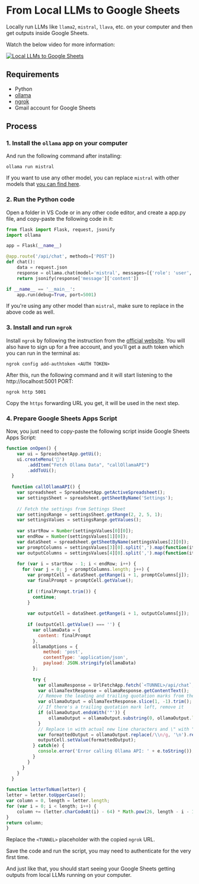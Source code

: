 # From Local LLMs to Google Sheets

Locally run LLMs like `llama2`, `mistral`, `llava`, etc. on your computer and then get outputs inside Google Sheets.

Watch the below video for more information:

[![Local LLMs to Google Sheets](http://img.youtube.com/vi/q6b9MIktSAc/0.jpg)](http://www.youtube.com/watch?v=q6b9MIktSAc)

## Requirements

- Python
- [ollama](https://ollama.com/)
- [ngrok](https://ngrok.com/)
- Gmail account for Google Sheets

## Process

### 1. Install the `ollama` app on your computer

And run the following command after installing:

```
ollama run mistral
```

If you want to use any other model, you can replace `mistral` with other models that [you can find here](https://ollama.com/library).

### 2. Run the Python code

Open a folder in VS Code or in any other code editor, and create a app.py file, and copy-paste the following code in it:

```python
from flask import Flask, request, jsonify
import ollama

app = Flask(__name__)

@app.route('/api/chat', methods=['POST'])
def chat():
    data = request.json
    response = ollama.chat(model='mistral', messages=[{'role': 'user', 'content': data['content']}])
    return jsonify(response['message']['content'])

if __name__ == '__main__':
    app.run(debug=True, port=5001)
```

If you're using any other model than `mistral`, make sure to replace in the above code as well.

### 3. Install and run `ngrok`

Install `ngrok` by following the instruction from the [official website](https://ngrok.com/). You will also have to sign up for a free account, and you'll get a auth token which you can run in the terminal as:

```
ngrok config add-authtoken <AUTH TOKEN>
```

After this, run the following command and it will start listening to the http://localhost:5001 PORT:

```
ngrok http 5001
```

Copy the `https` forwarding URL you get, it will be used in the next step.

### 4. Prepare Google Sheets Apps Script

Now, you just need to copy-paste the following script inside Google Sheets Apps Script:

```javascript
function onOpen() {
    var ui = SpreadsheetApp.getUi();
    ui.createMenu('🎉')
        .addItem("Fetch Ollama Data", "callOllamaAPI")
        .addToUi();
  }
  
  function callOllamaAPI() {
    var spreadsheet = SpreadsheetApp.getActiveSpreadsheet();
    var settingsSheet = spreadsheet.getSheetByName('Settings');
  
    // Fetch the settings from Settings Sheet
    var settingsRange = settingsSheet.getRange(2, 2, 5, 1);
    var settingsValues = settingsRange.getValues();
  
    var startRow = Number(settingsValues[0][0]);
    var endRow = Number(settingsValues[1][0]);
    var dataSheet = spreadsheet.getSheetByName(settingsValues[2][0]);
    var promptColumns = settingsValues[3][0].split(',').map(function(item) { return letterToNum(item.trim()); });
    var outputColumns = settingsValues[4][0].split(',').map(function(item) { return letterToNum(item.trim()); });
  
    for (var i = startRow - 1; i < endRow; i++) {
      for (var j = 0; j < promptColumns.length; j++) {
        var promptCell = dataSheet.getRange(i + 1, promptColumns[j]);
        var finalPrompt = promptCell.getValue();
  
        if (!finalPrompt.trim()) {
          continue;
        }
  
        var outputCell = dataSheet.getRange(i + 1, outputColumns[j]);
        
        if (outputCell.getValue() === '') {
          var ollamaData = {
            content: finalPrompt
          },
          ollamaOptions = {
              method: 'post',
              contentType: 'application/json',
              payload: JSON.stringify(ollamaData)
          };
  
          try {
            var ollamaResponse = UrlFetchApp.fetch(`<TUNNEL>/api/chat`, ollamaOptions);
            var ollamaTextResponse = ollamaResponse.getContentText();
            // Remove the leading and trailing quotation marks from the JSON response and trim any leading/trailing whitespace
            var ollamaOutput = ollamaTextResponse.slice(1, -1).trim();
            // If there's a trailing quotation mark left, remove it
            if (ollamaOutput.endsWith('"')) {
                ollamaOutput = ollamaOutput.substring(0, ollamaOutput.length - 1);
            }
            // Replace \n with actual new line characters and \" with "
            var formattedOutput = ollamaOutput.replace(/\\n/g, '\n').replace(/\\"/g, '"');
            outputCell.setValue(formattedOutput);
          } catch(e) {
            console.error('Error calling Ollama API: ' + e.toString());
          }
        }
      }  
    }
  }
  
function letterToNum(letter) {
letter = letter.toUpperCase();
var column = 0, length = letter.length;
for (var i = 0; i < length; i++) {
    column += (letter.charCodeAt(i) - 64) * Math.pow(26, length - i - 1);
}
return column;
}
```

Replace the `<TUNNEL>` placeholder with the copied `ngrok` URL.

Save the code and run the script, you may need to authenticate for the very first time.

And just like that, you should start seeing your Google Sheets getting outputs from local LLMs running on your computer.